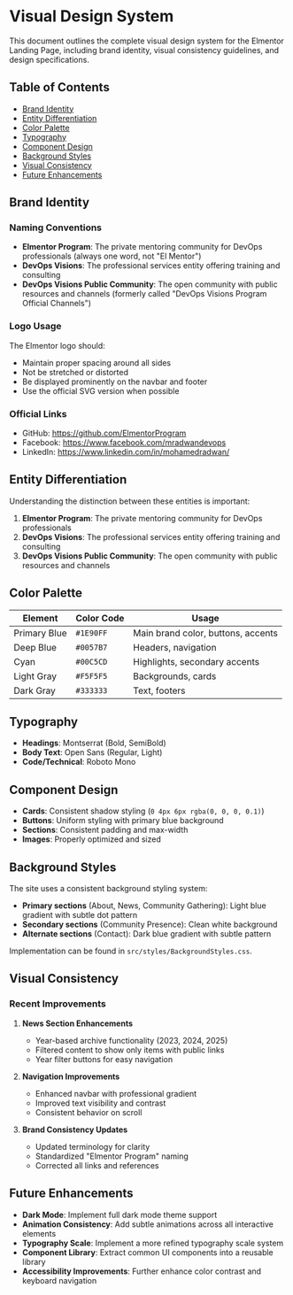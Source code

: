 # Visual Design System

This document outlines the complete visual design system for the Elmentor Landing Page, including brand identity, visual consistency guidelines, and design specifications.

## Table of Contents

- [Brand Identity](#brand-identity)
- [Entity Differentiation](#entity-differentiation)
- [Color Palette](#color-palette)
- [Typography](#typography)
- [Component Design](#component-design)
- [Background Styles](#background-styles)
- [Visual Consistency](#visual-consistency)
- [Future Enhancements](#future-enhancements)

## Brand Identity

### Naming Conventions

- **Elmentor Program**: The private mentoring community for DevOps professionals (always one word, not "El Mentor")
- **DevOps Visions**: The professional services entity offering training and consulting
- **DevOps Visions Public Community**: The open community with public resources and channels (formerly called "DevOps Visions Program Official Channels")

### Logo Usage

The Elmentor logo should:

- Maintain proper spacing around all sides
- Not be stretched or distorted
- Be displayed prominently on the navbar and footer
- Use the official SVG version when possible

### Official Links

- GitHub: https://github.com/ElmentorProgram
- Facebook: https://www.facebook.com/mradwandevops
- LinkedIn: https://www.linkedin.com/in/mohamedradwan/

## Entity Differentiation

Understanding the distinction between these entities is important:

1. **Elmentor Program**: The private mentoring community for DevOps professionals
2. **DevOps Visions**: The professional services entity offering training and consulting
3. **DevOps Visions Public Community**: The open community with public resources and channels

## Color Palette

| Element      | Color Code | Usage                              |
| ------------ | ---------- | ---------------------------------- |
| Primary Blue | `#1E90FF`  | Main brand color, buttons, accents |
| Deep Blue    | `#0057B7`  | Headers, navigation                |
| Cyan         | `#00C5CD`  | Highlights, secondary accents      |
| Light Gray   | `#F5F5F5`  | Backgrounds, cards                 |
| Dark Gray    | `#333333`  | Text, footers                      |

## Typography

- **Headings**: Montserrat (Bold, SemiBold)
- **Body Text**: Open Sans (Regular, Light)
- **Code/Technical**: Roboto Mono

## Component Design

- **Cards**: Consistent shadow styling (`0 4px 6px rgba(0, 0, 0, 0.1)`)
- **Buttons**: Uniform styling with primary blue background
- **Sections**: Consistent padding and max-width
- **Images**: Properly optimized and sized

## Background Styles

The site uses a consistent background styling system:

- **Primary sections** (About, News, Community Gathering): Light blue gradient with subtle dot pattern
- **Secondary sections** (Community Presence): Clean white background
- **Alternate sections** (Contact): Dark blue gradient with subtle pattern

Implementation can be found in `src/styles/BackgroundStyles.css`.

## Visual Consistency

### Recent Improvements

1. **News Section Enhancements**

   - Year-based archive functionality (2023, 2024, 2025)
   - Filtered content to show only items with public links
   - Year filter buttons for easy navigation

2. **Navigation Improvements**

   - Enhanced navbar with professional gradient
   - Improved text visibility and contrast
   - Consistent behavior on scroll

3. **Brand Consistency Updates**
   - Updated terminology for clarity
   - Standardized "Elmentor Program" naming
   - Corrected all links and references

## Future Enhancements

- **Dark Mode**: Implement full dark mode theme support
- **Animation Consistency**: Add subtle animations across all interactive elements
- **Typography Scale**: Implement a more refined typography scale system
- **Component Library**: Extract common UI components into a reusable library
- **Accessibility Improvements**: Further enhance color contrast and keyboard navigation
